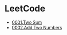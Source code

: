 # LeetCode


* [0001.Two Sum](/leetcode/0001.%20Two%20Sum.md)
* [0002.Add Two Numbers](/leetcode/0002.%20Add%20Two%20Numbers.md)
